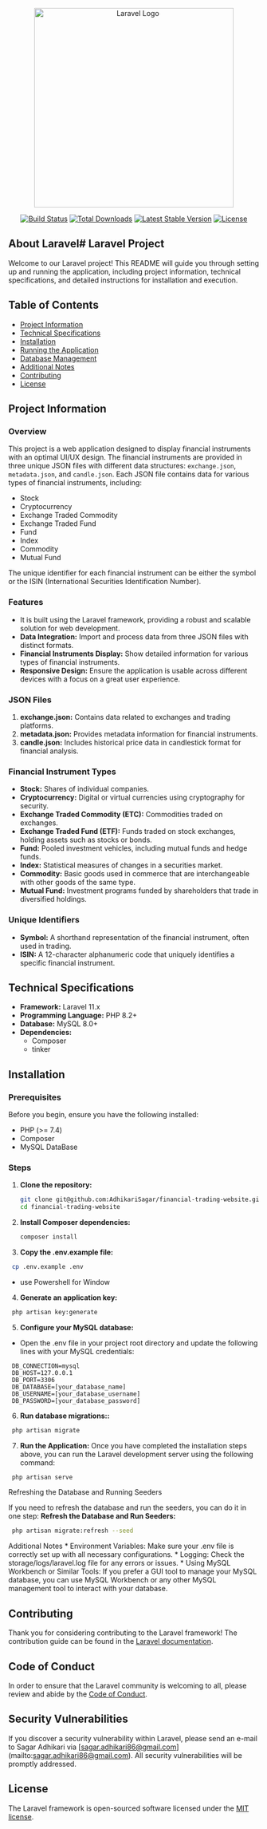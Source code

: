 <p align="center"><a href="https://laravel.com" target="_blank"><img src="https://raw.githubusercontent.com/laravel/art/master/logo-lockup/5%20SVG/2%20CMYK/1%20Full%20Color/laravel-logolockup-cmyk-red.svg" width="400" alt="Laravel Logo"></a></p>

<p align="center">
<a href="https://github.com/laravel/framework/actions"><img src="https://github.com/laravel/framework/workflows/tests/badge.svg" alt="Build Status"></a>
<a href="https://packagist.org/packages/laravel/framework"><img src="https://img.shields.io/packagist/dt/laravel/framework" alt="Total Downloads"></a>
<a href="https://packagist.org/packages/laravel/framework"><img src="https://img.shields.io/packagist/v/laravel/framework" alt="Latest Stable Version"></a>
<a href="https://packagist.org/packages/laravel/framework"><img src="https://img.shields.io/packagist/l/laravel/framework" alt="License"></a>
</p>

## About Laravel# Laravel Project

Welcome to our Laravel project! This README will guide you through setting up and running the application, including project information, technical specifications, and detailed instructions for installation and execution.

## Table of Contents

- [Project Information](#project-information)
- [Technical Specifications](#technical-specifications)
- [Installation](#installation)
- [Running the Application](#running-the-application)
- [Database Management](#database-management)
- [Additional Notes](#additional-notes)
- [Contributing](#contributing)
- [License](#license)

## Project Information

### Overview

This project is a web application designed to display financial instruments with an optimal UI/UX design. The financial instruments are provided in three unique JSON files with different data structures: `exchange.json`, `metadata.json`, and `candle.json`. Each JSON file contains data for various types of financial instruments, including:

- Stock
- Cryptocurrency
- Exchange Traded Commodity
- Exchange Traded Fund
- Fund
- Index
- Commodity
- Mutual Fund

The unique identifier for each financial instrument can be either the symbol or the ISIN (International Securities Identification Number).

### Features
- It is built using the Laravel framework, providing a robust and scalable solution for web development.
- **Data Integration:** Import and process data from three JSON files with distinct formats.
- **Financial Instruments Display:** Show detailed information for various types of financial instruments.
- **Responsive Design:** Ensure the application is usable across different devices with a focus on a great user experience.

### JSON Files

1. **exchange.json:** Contains data related to exchanges and trading platforms.
2. **metadata.json:** Provides metadata information for financial instruments.
3. **candle.json:** Includes historical price data in candlestick format for financial analysis.

### Financial Instrument Types

- **Stock:** Shares of individual companies.
- **Cryptocurrency:** Digital or virtual currencies using cryptography for security.
- **Exchange Traded Commodity (ETC):** Commodities traded on exchanges.
- **Exchange Traded Fund (ETF):** Funds traded on stock exchanges, holding assets such as stocks or bonds.
- **Fund:** Pooled investment vehicles, including mutual funds and hedge funds.
- **Index:** Statistical measures of changes in a securities market.
- **Commodity:** Basic goods used in commerce that are interchangeable with other goods of the same type.
- **Mutual Fund:** Investment programs funded by shareholders that trade in diversified holdings.

### Unique Identifiers

- **Symbol:** A shorthand representation of the financial instrument, often used in trading.
- **ISIN:** A 12-character alphanumeric code that uniquely identifies a specific financial instrument.


## Technical Specifications

- **Framework:** Laravel 11.x
- **Programming Language:** PHP 8.2+
- **Database:** MySQL 8.0+
- **Dependencies:**
  - Composer
  - tinker

## Installation

### Prerequisites

Before you begin, ensure you have the following installed:

- PHP (>= 7.4)
- Composer
- MySQL DataBase

### Steps

1. **Clone the repository:**
   ```bash
   git clone git@github.com:AdhikariSagar/financial-trading-website.git
   cd financial-trading-website
   ```
2.  **Install Composer dependencies:**
    ```bash
    composer install 
    ```

3.  **Copy the .env.example file:**
   ```bash
    cp .env.example .env
   ```
- use Powershell for Window
4.  **Generate an application key:**
   ```bash
    php artisan key:generate
   ```
5.  **Configure your MySQL database:**
   - Open the .env file in your project root directory and update the following lines with your MySQL credentials:
   ```dotenv
    DB_CONNECTION=mysql
    DB_HOST=127.0.0.1
    DB_PORT=3306
    DB_DATABASE=[your_database_name]
    DB_USERNAME=[your_database_username]
    DB_PASSWORD=[your_database_password]

   ```
6.  **Run database migrations::**
   ```bash
    php artisan migrate
   ```
7.  **Run the Application:**
   Once you have completed the installation steps above, you can run the Laravel development server using the following command:
   ```bash
    php artisan serve
   ```
Refreshing the Database and Running Seeders

If you need to refresh the database and run the seeders, you can do it in one step:
**Refresh the Database and Run Seeders:**
   ```bash
    php artisan migrate:refresh --seed
   ```
Additional Notes
    * Environment Variables: Make sure your .env file is correctly set up with all necessary configurations.
    * Logging: Check the storage/logs/laravel.log file for any errors or issues.
    * Using MySQL Workbench or Similar Tools: If you prefer a GUI tool to manage your MySQL database, you can use MySQL Workbench or any other MySQL management tool to interact with your database.
    
    
## Contributing

Thank you for considering contributing to the Laravel framework! The contribution guide can be found in the [Laravel documentation](https://laravel.com/docs/contributions).

## Code of Conduct

In order to ensure that the Laravel community is welcoming to all, please review and abide by the [Code of Conduct](https://laravel.com/docs/contributions#code-of-conduct).

## Security Vulnerabilities

If you discover a security vulnerability within Laravel, please send an e-mail to Sagar Adhikari via [sagar.adhikari86@gmail.com] (mailto:sagar.adhikari86@gmail.com). All security vulnerabilities will be promptly addressed.

## License

The Laravel framework is open-sourced software licensed under the [MIT license](https://opensource.org/licenses/MIT).
